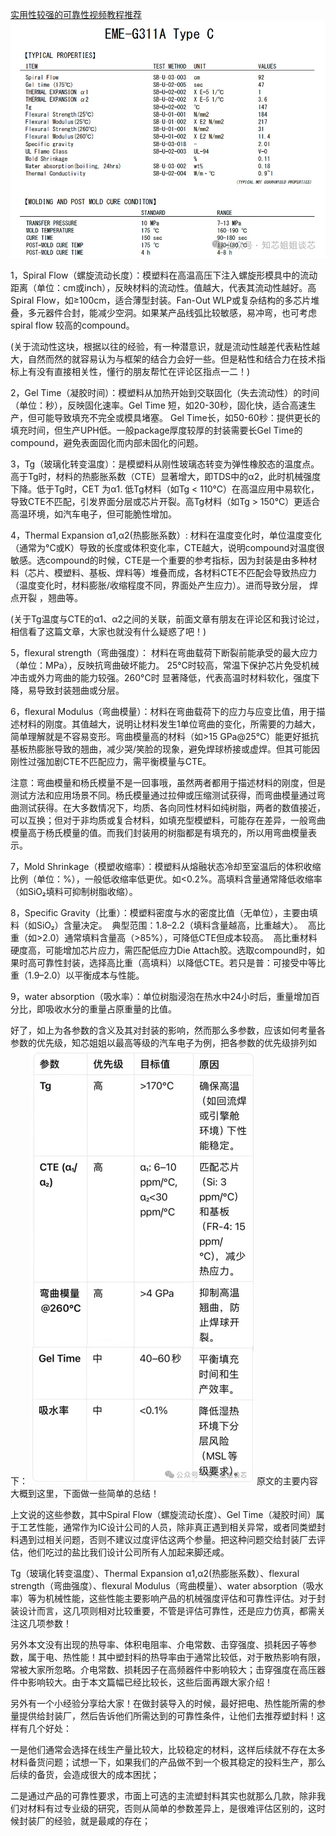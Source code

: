 
[实用性较强的可靠性视频教程推荐](https://mp.weixin.qq.com/s?__biz=MzkxNDcxMjMyNA==&mid=2247485088&idx=1&sn=aa82a46e19c3c91bbc57328d7b287afc&scene=21#wechat_redirect)
![](https://raw.githubusercontent.com/LeroyK111/pictureBed/master/20250410143007.png)

1，Spiral Flow（螺旋流动长度）：模塑料在高温高压下注入螺旋形模具中的流动距离（单位：cm或inch），反映材料的流动性。值越大，代表其流动性越好。高Spiral Flow，如≥100cm，适合薄型封装。Fan-Out WLP或复杂结构的多芯片堆叠，多元器件合封，能减少空洞。如果某产品线弧比较敏感，易冲弯，也可考虑spiral flow 较高的compound。

(关于流动性这块，根据以往的经验，有一种潜意识，就是流动性越差代表粘性越大，自然而然的就容易认为与框架的结合力会好一些。但是粘性和结合力在技术指标上有没有直接相关性，懂行的朋友帮忙在评论区指点一二！)

2，Gel Time（凝胶时间）：模塑料从加热开始到交联固化（失去流动性）的时间（单位：秒），反映固化速率。Gel Time 短，如20-30秒，固化快，适合高速生产，但可能导致填充不完全或模具堵塞。 Gel Time长，如50-60秒：提供更长的填充时间，但生产UPH低。一般package厚度较厚的封装需要长Gel Time的compound，避免表面固化而内部未固化的问题。

3，Tg（玻璃化转变温度）：是模塑料从刚性玻璃态转变为弹性橡胶态的温度点。高于Tg时，材料的热膨胀系数（CTE）显著增大，即TDS中的α2，此时机械强度下降。低于Tg时，CET 为α1. 低Tg材料（如Tg < 110°C）在高温应用中易软化，导致CTE不匹配，引发界面分层或芯片开裂。高Tg材料（如Tg > 150°C）更适合高温环境，如汽车电子，但可能脆性增加。

4，Thermal Expansion α1,α2(热膨胀系数）: 材料在温度变化时，单位温度变化（通常为°C或K）导致的长度或体积变化率，CTE越大，说明compound对温度很敏感。选compound的时候，CTE是一个重要的参考指标，因为封装是由多种材料（芯片、模塑料、基板、焊料等）堆叠而成，各材料CTE不匹配会导致热应力（温度变化时，材料膨胀/收缩程度不同，界面处产生应力）。进而导致分层， 焊点开裂 ，翘曲等。

(关于Tg温度与CTE的α1、α2之间的关联，前面文章有朋友在评论区和我讨论过，相信看了这篇文章，大家也就没有什么疑惑了吧！)

5，flexural strength（弯曲强度）： 材料在弯曲载荷下断裂前能承受的最大应力（单位：MPa），反映抗弯曲破坏能力。 25°C时较高，常温下保护芯片免受机械冲击或外力弯曲的能力较强。260°C时 显著降低，代表高温时材料软化，强度下降，易导致封装翘曲或分层。

6，flexural Modulus（弯曲模量）：材料在弯曲载荷下的应力与应变比值，用于描述材料的刚度。其值越大，说明让材料发生1单位弯曲的变化，所需要的力越大，简单理解就是不容易变形。弯曲模量高的材料（如>15 GPa@25°C）能更好抵抗基板热膨胀导致的翘曲，减少哭/笑脸的现象，避免焊球桥接或虚焊。但其可能因刚性过强加剧CTE不匹配应力，需平衡模量与CTE。  

注意：弯曲模量和杨氏模量不是一回事哦，虽然两者都用于描述材料的刚度，但是测试方法和应用场景不同。杨氏模量通过拉伸或压缩测试获得，而弯曲模量通过弯曲测试获得。在大多数情况下，均质、各向同性材料如纯树脂，两者的数值接近，可以互换；但对于非均质或复合材料，如填充型模塑料，可能存在差异，一般弯曲模量高于杨氏模量的值。而我们封装用的树脂都是有填充的，所以用弯曲模量表示。

7，Mold Shrinkage（模塑收缩率）：模塑料从熔融状态冷却至室温后的体积收缩比例（单位：%），一般低收缩率低更优。如<0.2%。高填料含量通常降低收缩率（如SiO₂填料可抑制树脂收缩）。  

8，Specific Gravity（比重）：模塑料密度与水的密度比值（无单位），主要由填料（如SiO₂）含量决定。  典型范围：1.8–2.2（填料含量越高，比重越大）。  高比重（如>2.0）通常填料含量高（>85%），可降低CTE但成本较高。  高比重材料硬度高，可能增加芯片应力，需匹配低应力Die Attach胶。选取compound时，如果时高可靠性封装，选择高比重（高填料）以降低CTE。若只是普：可接受中等比重（1.9–2.0）以平衡成本与性能。 

9，water absorption（吸水率）：单位树脂浸泡在热水中24小时后，重量增加百分比，即吸收水分的重量占原重量的比值。

好了，如上为各参数的含义及其对封装的影响，然而那么多参数，应该如何考量各参数的优先级，知芯姐姐以最高等级的汽车电子为例，把各参数的优先级排列如下：
![](https://raw.githubusercontent.com/LeroyK111/pictureBed/master/20250410143029.png)
原文的主要内容大概到这里，下面做一些简单的总结！

上文说的这些参数，其中Spiral Flow（螺旋流动长度）、Gel Time（凝胶时间）属于工艺性能，通常作为IC设计公司的人员，除非真正遇到相关异常，或者同类塑封料遇到过相关问题，否则不建议过度评估这两个参量。把这种问题交给封装厂去评估，他们吃过的盐比我们设计公司所有人加起来脚还咸。

Tg（玻璃化转变温度）、Thermal Expansion α1,α2(热膨胀系数）、flexural strength（弯曲强度）、flexural Modulus（弯曲模量）、water absorption（吸水率）等为机械性能，这些性能主要影响产品的机械强度评估和可靠性评估。对于封装设计而言，这几项则相对比较重要，不管是评估可靠性，还是应力仿真，都需关注这几项参数！

另外本文没有出现的热导率、体积电阻率、介电常数、击穿强度、损耗因子等参数，属于电、热性能！其中塑封料的热导率由于通常比较低，对于散热影响有限，常被大家所忽略。介电常数、损耗因子在高频器件中影响较大；击穿强度在高压器件中影响较大。由于本文篇幅已经比较长，这些后面再跟大家介绍！

另外有一个小经验分享给大家！在做封装导入的时候，最好把电、热性能所需的参量提供给封装厂，然后告诉他们所需达到的可靠性条件，让他们去推荐塑封料！这样有几个好处：

一是他们通常会选择在线生产量比较大，比较稳定的材料，这样后续就不存在太多材料备货问题；试想一下，如果我们的产品做不到一个极其稳定的投料生产，那么后续的备货，会造成很大的成本困扰；

二是通过产品的可靠性要求，市面上可选的主流塑封料其实也就那么几款，除非我们对材料有过专业级的研究，否则从简单的参数差异上，是很难评估区别的，这时候封装厂的经验，就是最咸的存在；




